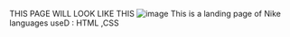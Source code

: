 THIS PAGE WILL LOOK LIKE THIS
![image](https://github.com/user-attachments/assets/c6d0124d-836d-47c6-bfe1-21b09715b6ec)
This is a landing page of Nike 
languages useD : HTML ,CSS 

